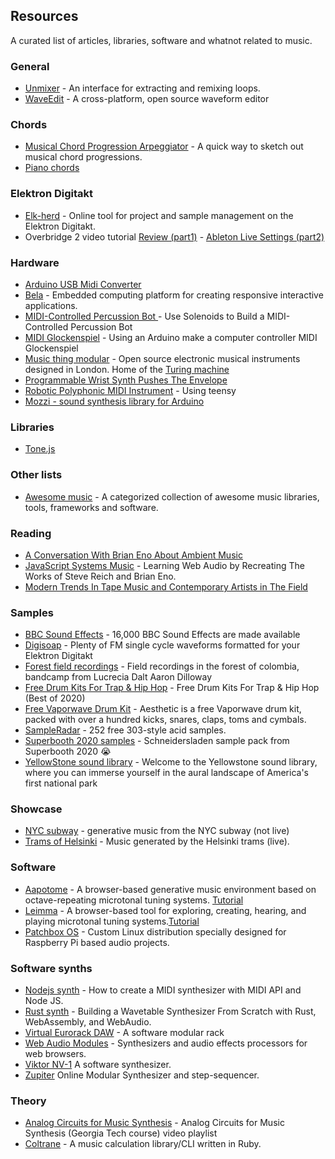 ## Resources

A curated list of articles, libraries, software and whatnot related to music.

### General

* [Unmixer](https://unmixer.ongaaccel.jp/) - An interface for extracting and remixing loops.
* [WaveEdit](https://synthtech.com/waveedit/) - A cross-platform, open source waveform editor

### Chords

* [Musical Chord Progression Arpeggiator](https://codepen.io/jakealbaugh/full/qNrZyw) - A quick way to sketch out musical chord progressions.
* [Piano chords](http://note.kitchen/)

### Elektron Digitakt

* [Elk-herd](https://electric.kitchen/crunch/elk-herd/) - Online tool for project and sample management on the Elektron Digitakt.
* Overbridge 2 video tutorial [Review (part1)](https://www.youtube.com/watch?v=ZLrNWKeUE_g) - [Ableton Live Settings (part2)](https://www.youtube.com/watch?v=inKIWJ1Ck6I&feature=emb_logo)

### Hardware

* [Arduino USB Midi Converter](https://studiothorn.wordpress.com/2015/01/26/diy-time-part-1-arduino-usb-midi-converter/amp/)
* [Bela](https://bela.io/) - Embedded computing platform for creating responsive interactive applications.
* [MIDI-Controlled Percussion Bot ](https://makezine.com/projects/midi-drum-bot/) - Use Solenoids to Build a MIDI-Controlled Percussion Bot
* [MIDI Glockenspiel](http://www.thebox.myzen.co.uk/Hardware/Glockenspiel.html) - Using an Arduino make a computer controller MIDI Glockenspiel
* [Music thing modular](https://musicthing.co.uk/) - Open source electronic musical instruments designed in London. Home of the [Turing machine](https://musicthing.co.uk/pages/turing.html)
* [Programmable Wrist Synth Pushes The Envelope](https://hackaday.com/2019/12/11/programmable-wrist-synth-pushes-the-envelope/)
* [Robotic Polyphonic MIDI Instrument](https://frankpiesik.wordpress.com/2020/04/02/gregs-harp/) - Using teensy
* [Mozzi - sound synthesis library for Arduino](https://github.com/sensorium/Mozzi)

### Libraries

* [Tone.js](https://tonejs.github.io/)

### Other lists

* [Awesome music](https://github.com/ciconia/awesome-music/blob/master/README.md) - A categorized collection of awesome music libraries, tools, frameworks and software.

### Reading

* [A Conversation With Brian Eno About Ambient Music](https://pitchfork.com/features/interview/10023-a-conversation-with-brian-eno-about-ambient-music/)
* [JavaScript Systems Music](https://teropa.info/blog/2016/07/28/javascript-systems-music.html) - Learning Web Audio by Recreating The Works of Steve Reich and Brian Eno.
* [Modern Trends In Tape Music and Contemporary Artists in The Field](https://tpc.home.blog/2019/01/10/profile-modern-trends-in-tape-music-and-contemporary-artists-in-the-field/)

### Samples

* [BBC Sound Effects](http://bbcsfx.acropolis.org.uk/) - 16,000 BBC Sound Effects are made available
* [Digisoap](https://neutral-labs.com/digisoap/) - Plenty of FM single cycle waveforms formatted for your Elektron Digitakt
* [Forest field recordings](https://lucreciadalt.bandcamp.com/album/lucrecia-dalt-aaron-dilloway-field-recordings-in-the-forest-of-colombia) - Field recordings in the forest of colombia, bandcamp from Lucrecia Dalt Aaron Dilloway
* [Free Drum Kits For Trap & Hip Hop](https://bvker.com/free-drum-kits/) - Free Drum Kits For Trap & Hip Hop (Best of 2020)
* [Free Vaporwave Drum Kit](https://bvker.com/vaporwave-drum-kit/) - Aesthetic is a free Vaporwave drum kit, packed with over a hundred kicks, snares, claps, toms and cymbals.
* [SampleRadar](https://www.musicradar.com/news/sampleradar-252-free-303-style-acid-samples) - 252 free 303-style acid samples.
* [Superbooth 2020 samples](https://superbooth.com/files/downloads/SchneidersLaden_Sample_library-SB2020_Home_Edition.zip) - Schneidersladen sample pack from Superbooth 2020 :sob:
* [YellowStone sound library](https://www.nps.gov/yell/learn/photosmultimedia/soundlibrary.htm) - Welcome to the Yellowstone sound library, where you can immerse yourself in the aural landscape of America's first national park

### Showcase

* [NYC subway](http://www.mta.me/) - generative music from the NYC subway (not live)
* [Trams of Helsinki](https://codepen.io/teropa/full/mBbPEe/) - Music generated by the Helsinki trams (live).

### Software

* [Aapotome](https://isartum.net/apotome) - A browser-based generative music environment based on octave-repeating microtonal tuning systems. [Tutorial](https://vimeo.com/503451447)
* [Leimma](https://isartum.net/leimma) - A browser-based tool for exploring, creating, hearing, and playing microtonal tuning systems.[Tutorial](https://vimeo.com/503475532)
* [Patchbox OS](https://www.blokas.io/patchbox-os/) - Custom Linux distribution specially designed for Raspberry Pi based audio projects.



### Software synths

* [Nodejs synth](https://medium.com/nebo-15/tutorial-how-to-create-midi-synthesizer-with-midi-api-and-node-js-48d41c162009) - How to create a MIDI synthesizer with MIDI API and Node JS.
* [Rust synth](https://cprimozic.net/blog/buliding-a-wavetable-synthesizer-with-rust-wasm-and-webaudio/) - Building a Wavetable Synthesizer From Scratch with Rust, WebAssembly, and WebAudio.
* [Virtual Eurorack DAW](https://vcvrack.com/) - A software modular rack
* [Web Audio Modules](https://www.webaudiomodules.org/) - Synthesizers and audio effects processors for web browsers.
* [Viktor NV-1](https://nicroto.github.io/viktor/) A software synthesizer.
* [Zupiter](https://z.musictools.live/) Online Modular Synthesizer and step-sequencer.


### Theory

* [Analog Circuits for Music Synthesis](https://www.youtube.com/watch?list=PLOunECWxELQS5bMdWo9VhmZtsCjhjYNcV&v=mYk8r3QlNi8) - Analog Circuits for Music Synthesis (Georgia Tech course) video playlist
* [Coltrane](https://github.com/pedrozath/coltrane) - A music calculation library/CLI written in Ruby.

